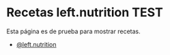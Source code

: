 # Recetas left.nutrition TEST

Esta página es de prueba para mostrar recetas.

- [@left.nutrition](https://www.instagram.com/left.nutrition/) 